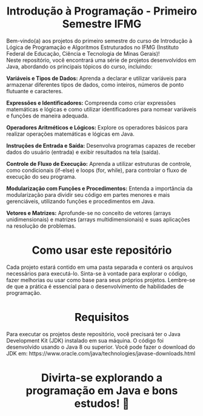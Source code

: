 <h1 align="center">Introdução à Programação - Primeiro Semestre IFMG</h1>


Bem-vindo(a) aos projetos do primeiro semestre do curso de Introdução à Lógica de Programação e Algoritmos Estruturados no IFMG (Instituto Federal de Educação, Ciência e Tecnologia de Minas Gerais)!<br>
Neste repositório, você encontrará uma série de projetos desenvolvidos em Java, abordando os principais tópicos do curso, incluindo:

<b>Variáveis e Tipos de Dados:</b> Aprenda a declarar e utilizar variáveis para armazenar diferentes tipos de dados, como inteiros, números de ponto flutuante e caracteres.

<b>Expressões e Identificadores:</b> Compreenda como criar expressões matemáticas e lógicas e como utilizar identificadores para nomear variáveis e funções de maneira adequada.

<b>Operadores Aritméticos e Lógicos:</b> Explore os operadores básicos para realizar operações matemáticas e lógicas em Java.

<b>Instruções de Entrada e Saída:</b> Desenvolva programas capazes de receber dados do usuário (entrada) e exibir resultados na tela (saída).

<b>Controle de Fluxo de Execução:</b> Aprenda a utilizar estruturas de controle, como condicionais (if-else) e loops (for, while), para controlar o fluxo de execução do seu programa.

<b>Modularização com Funções e Procedimentos:</b> Entenda a importância da modularização para dividir seu código em partes menores e mais gerenciáveis, utilizando funções e procedimentos em Java.

<b>Vetores e Matrizes:</b> Aprofunde-se no conceito de vetores (arrays unidimensionais) e matrizes (arrays multidimensionais) e suas aplicações na resolução de problemas.<br>

<h1 align="center">Como usar este repositório</h1>

Cada projeto estará contido em uma pasta separada e conterá os arquivos necessários para executá-lo. Sinta-se à vontade para explorar o código, fazer melhorias ou usar como base para seus próprios projetos. Lembre-se de que a prática é essencial para o desenvolvimento de habilidades de programação.

<h1 align="center">Requisitos</h1>
Para executar os projetos deste repositório, você precisará ter o Java Development Kit (JDK) instalado em sua máquina. O código foi desenvolvido usando o Java 8 ou superior. Você pode fazer o download do JDK em: https://www.oracle.com/java/technologies/javase-downloads.html<br>
<h1 align="center"><b>Divirta-se explorando a programação em Java e bons estudos! 🚀</h1>


